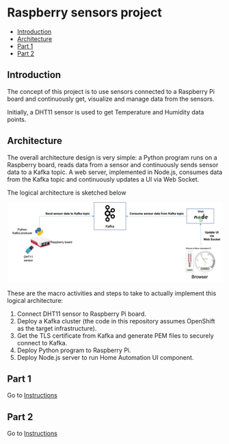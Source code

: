 # Raspberry sensors project
- [Introduction](#introduction)
- [Architecture](#architecture)
- [Part 1](#part1)
- [Part 2](#part2)

## Introduction
The concept of this project is to use sensors connected to a Raspberry Pi board and continuously get, visualize and manage data from the sensors.

Initially, a DHT11 sensor is used to get Temperature and Humidity data points.

## Architecture
The overall architecture design is very simple: a Python program runs on a Raspberry board, reads data from a sensor and continuously sends sensor data to a Kafka topic. A web server, implemented in Node.js, consumes data from the Kafka topic and continuously updates a UI via Web Socket.

The logical architecture is sketched below

![](images/architecture.png)

These are the macro activities and steps to take to actually implement this logical architecture:
1. Connect DHT11 sensor to Raspberry Pi board.
2. Deploy a Kafka cluster (the code in this repository assumes OpenShift as the target infrastructure).
3. Get the TLS certificate from Kafka and generate PEM files to securely connect to Kafka.
4. Deploy Python program to Raspberry Pi.
5. Deploy Node.js server to run Home Automation UI component.

## Part 1
Go to [Instructions](#Part1/README.md)

## Part 2
Go to [Instructions](#Part2/README.md)